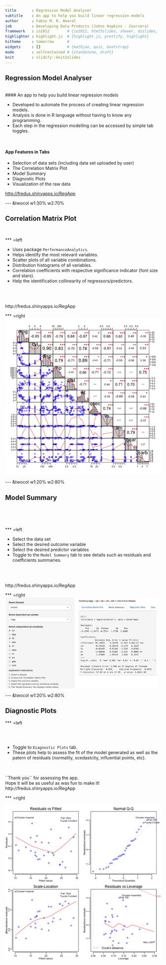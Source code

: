 ```yaml
---
title       : Regression Model Analyser
subtitle    : An app to help you build linear regression models
author      : Fabio M. R. Amaral
job         : Developing Data Products (Johns Hopkins - Coursera)
framework   : io2012        # {io2012, html5slides, shower, dzslides, ...}
highlighter : highlight.js  # {highlight.js, prettify, highlight}
hitheme     : tomorrow      # 
widgets     : []            # {mathjax, quiz, bootstrap}
mode        : selfcontained # {standalone, draft}
knit        : slidify::knit2slides
---
```


## Regression Model Analyser

</br>
#### An app to help you build linear regression models
 
* Developed to automate the process of creating linear regression models.
* Analysis is done in R language without having to know any programming.
* Each step in the regression modelling can be accessed by simple tab toggles.
</br>

#### App Features in Tabs

* Selection of data sets (including data set uploaded by user)
* The Correlation Matrix Plot
* Model Summary
* Diagnostic Plots
* Visualization of the raw data

http://fredus.shinyapps.io/RegApp


--- &twocol w1:30% w2:70%

## Correlation Matrix Plot

</br>

*** =left
</br>
* Uses package ``PerformanceAnalytics``.
* Helps identify the most relevant variables.
* Scatter plots of all variable combinations.
* Distribution histograms of all variables.
* Correlation coefficients with respective significance indicator (font size and stars).
* Help the identification collinearity of regressors/predictors.
</br>
</br>
</br>
http://fredus.shinyapps.io/RegApp

*** =right
![Scatter plot correlation matrix.](assets/fig/unnamed-chunk-1-1.png) 


--- &twocol w1:20% w2:80%

## Model Summary

</br>
</br>
</br>

*** =left

- Select the data set
- Select the desired outcome variable 
- Select the desired predictor variables
- Toggle to the ``Model Summary`` tab to see details such as residuals and coefficients summaries.

</br>
</br>
</br>
http://fredus.shinyapps.io/RegApp


*** =right
<img src="images/summary.png" align="middle" width=490>


--- &twocol w1:20% w2:80%

## Diagnostic Plots


*** =left

</br>
</br>

- Toggle to ``Diagnostic Plots`` tab.
- These plots help to assess the fit of the model generated as well as the patern of residuals (normality, scedastcity, influential points, etc). 

</br>
</br>
``Thank you`` for assessing the app. 
</br>
Hope it will be as useful as was fun to make it!

</br>
http://fredus.shinyapps.io/RegApp




*** =right

![Residual Plot Analysis and Diagnostics](assets/fig/unnamed-chunk-2-1.png) 



